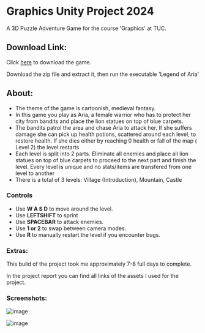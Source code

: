 # Graphics Unity Project 2024
A 3D Puzzle Adventure Game for the course 'Graphics' at TUC.



## Download Link:
Click [here](https://drive.google.com/file/d/1guVdqSYUi3NnuwiCMWxWuR47gPu7qur0/view?usp=drive_link) to download the game.

Download the zip file and extract it, then run the executable 'Legend of Aria'


## About:
- The theme of the game is cartoonish, medieval fantasy.
- In this game you play as Aria, a female warrior who has to protect her city from bandits and place the lion statues on top of blue carpets. 
- The bandits patrol the area and chase Aria to attack her. If she suffers damage she can pick up health potions, scattered around each level, to restore health. If she dies either by reaching 0 health or fall of the map ( Level 2) the level restarts
- Each level is split into 2 parts. Eliminate all enemies and place all lion statues on top of blue carpets to proceed to the next part and finish the level. Every level is unique and no stats/items are transfered from one level to another
- There is a total of 3 levels: Village (Introduction), Mountain, Castle

### Controls
- Use **W A S D** to move around the level.
- Use **LEFTSHIFT** to sprint
- Use **SPACEBAR** to attack enemies.
- Use **1 or 2** to swap between camera modes.
- Use **R** to manually restart the level if you encounter bugs.

### Extras:
This build of the project took me approximately 7-8 full days to complete.

In the project report you can find all links of the assets I used for the project.

### Screenshots:
![image](https://github.com/Asterinos1/Graphics-Unity-Project/assets/79656046/4aa28acd-1024-4151-8d41-b7d8483a6178)

![image](https://github.com/Asterinos1/Graphics-Unity-Project/assets/79656046/0c76a900-b01f-4893-9205-934de2354d92)
